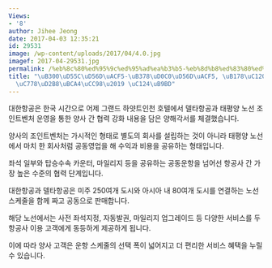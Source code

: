 ```yaml
---
Views:
- '8'
author: Jihee Jeong
date: 2017-04-03 12:35:21
id: 29531
image: /wp-content/uploads/2017/04/4.0.jpg
imagef: 2017-04-29531.jpg
permalink: /%eb%8c%80%ed%95%9c%ed%95%ad%ea%b3%b5-%eb%8d%b8%ed%83%80%ed%95%ad%ea%b3%b5-%eb%85%b8%ec%84%a0-%ec%a1%b0%ec%9d%b8%ed%8a%b8%eb%b2%a4%ec%b2%98-%ec%84%a4%eb%a6%bd/
title: "\uB300\uD55C\uD56D\uACF5-\uB378\uD0C0\uD56D\uACF5, \uB178\uC120 \u2018\uC870\
  \uC778\uD2B8\uBCA4\uCC98\u2019 \uC124\uB9BD"
---
```


대한항공은 한국 시간으로 어제 그랜드 하얏트인천 호텔에서 델타항공과 태평양 노선 조인트벤처 운영을 통한 양사 간 협력 강화 내용을 담은 양해각서를 체결했습니다.

양사의 조인트벤처는 가시적인 형태로 별도의 회사를 설립하는 것이 아니라 태평양 노선에서 마치 한 회사처럼 공동영업을 해 수익과 비용을 공유하는 형태입니다.

좌석 일부와 탑승수속 카운터, 마일리지 등을 공유하는 공동운항을 넘어선 항공사 간 가장 높은 수준의 협력 단계입니다.

대한항공과 델타항공은 미주 250여개 도시와 아시아 내 80여개 도시를 연결하는 노선 스케줄을 함께 짜고 공동으로 판매합니다.

해당 노선에서는 사전 좌석지정, 자동발권, 마일리지 업그레이드 등 다양한 서비스를 두 항공사 이용 고객에게 동등하게 제공하게 됩니다.

이에 따라 양사 고객은 운항 스케줄의 선택 폭이 넓어지고 더 편리한 서비스 혜택을 누릴 수 있습니다.
